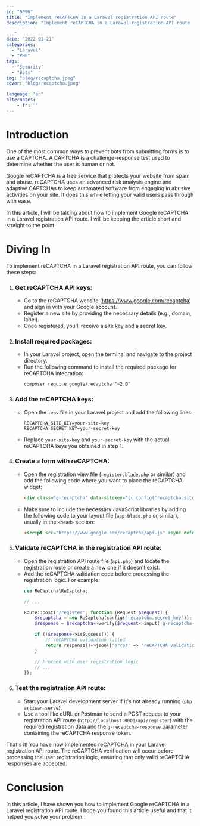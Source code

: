 ```yaml
---
id: "0090"
title: "Implement reCAPTCHA in a Laravel registration API route"
description: "Implement reCAPTCHA in a Laravel registration API route

..."
date: "2022-01-21"
categories: 
  - "Laravel"
  - "PHP"
tags: 
  - "Security"
  - "Bots"
img: "blog/recaptcha.jpeg"
cover: "blog/recaptcha.jpeg"

language: "en"
alternates:
    - fr: ""
---
```


# Introduction
One of the most common ways to prevent bots from submitting forms is to use a CAPTCHA. A CAPTCHA is a challenge-response test used to determine whether the user is human or not.

Google reCAPTCHA is a free service that protects your website from spam and abuse. reCAPTCHA uses an advanced risk analysis engine and adaptive CAPTCHAs to keep automated software from engaging in abusive activities on your site. It does this while letting your valid users pass through with ease.

In this article, I will be talking about how to implement Google reCAPTCHA in a Laravel registration API route. I will be keeping the article short and straight to the point.

# Diving In
To implement reCAPTCHA in a Laravel registration API route, you can follow these steps:

1. ### Get reCAPTCHA API keys:
   - Go to the reCAPTCHA website (https://www.google.com/recaptcha) and sign in with your Google account.
   - Register a new site by providing the necessary details (e.g., domain, label).
   - Once registered, you'll receive a site key and a secret key.

2. ### Install required packages:
   - In your Laravel project, open the terminal and navigate to the project directory.
   - Run the following command to install the required package for reCAPTCHA integration:
     ```shell
     composer require google/recaptcha "~2.0"
     ```

3. ### Add the reCAPTCHA keys:
   - Open the `.env` file in your Laravel project and add the following lines:
     ```dotenv
     RECAPTCHA_SITE_KEY=your-site-key
     RECAPTCHA_SECRET_KEY=your-secret-key
     ```
   - Replace `your-site-key` and `your-secret-key` with the actual reCAPTCHA keys you obtained in step 1.

4. ### Create a form with reCAPTCHA:
   - Open the registration view file (`register.blade.php` or similar) and add the following code where you want to place the reCAPTCHA widget:
     ```html
     <div class="g-recaptcha" data-sitekey="{{ config('recaptcha.site_key') }}"></div>
     ```
   - Make sure to include the necessary JavaScript libraries by adding the following code to your layout file (`app.blade.php` or similar), usually in the `<head>` section:
     ```html
     <script src="https://www.google.com/recaptcha/api.js" async defer></script>
     ```

5. ### Validate reCAPTCHA in the registration API route:
   - Open the registration API route file (`api.php`) and locate the registration route or create a new one if it doesn't exist.
   - Add the reCAPTCHA validation code before processing the registration logic. For example:
     ```php
     use ReCaptcha\ReCaptcha;

     // ...

     Route::post('/register', function (Request $request) {
         $recaptcha = new ReCaptcha(config('recaptcha.secret_key'));
         $response = $recaptcha->verify($request->input('g-recaptcha-response'), $request->ip());

         if (!$response->isSuccess()) {
             // reCAPTCHA validation failed
             return response()->json(['error' => 'reCAPTCHA validation failed'], 422);
         }

         // Proceed with user registration logic
         // ...
     });
     ```

6. ### Test the registration API route:
   - Start your Laravel development server if it's not already running (`php artisan serve`).
   - Use a tool like cURL or Postman to send a POST request to your registration API route (`http://localhost:8000/api/register`) with the required registration data and the `g-recaptcha-response` parameter containing the reCAPTCHA response token.

That's it! You have now implemented reCAPTCHA in your Laravel registration API route. The reCAPTCHA verification will occur before processing the user registration logic, ensuring that only valid reCAPTCHA responses are accepted.

# Conclusion
In this article, I have shown you how to implement Google reCAPTCHA in a Laravel registration API route. I hope you found this article useful and that it helped you solve your problem. 
